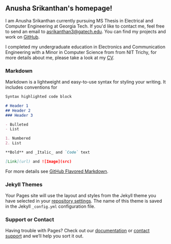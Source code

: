 ## Anusha Srikanthan's homepage!

I am Anusha Srikanthan currently pursuing MS Thesis in Electrical and Computer Engineering at Georgia Tech. If you'd like to contact me, feel free to send an email to asrikanthan3@gatech.edu. You can find my projects and work on [GitHub](https://github.com/Nusha97).

I completed my undergraduate education in Electronics and Communication Engineering with a Minor in Computer Science from from NIT Trichy, for more details about me, please take a look at my [CV](https://drive.google.com/file/d/1tws8DOA7JBUM7fI2LH94xj4inX0ICB0b/view?usp=sharing). 

### Markdown

Markdown is a lightweight and easy-to-use syntax for styling your writing. It includes conventions for

```markdown
Syntax highlighted code block

# Header 1
## Header 2
### Header 3

- Bulleted
- List

1. Numbered
2. List

**Bold** and _Italic_ and `Code` text

[Link](url) and ![Image](src)
```

For more details see [GitHub Flavored Markdown](https://guides.github.com/features/mastering-markdown/).

### Jekyll Themes

Your Pages site will use the layout and styles from the Jekyll theme you have selected in your [repository settings](https://github.com/Nusha97/Nusha97.github.io/settings). The name of this theme is saved in the Jekyll `_config.yml` configuration file.

### Support or Contact

Having trouble with Pages? Check out our [documentation](https://docs.github.com/categories/github-pages-basics/) or [contact support](https://support.github.com/contact) and we’ll help you sort it out.
